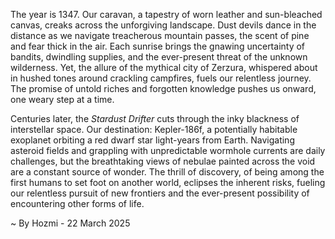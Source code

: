 
The year is 1347.  Our caravan, a tapestry of worn leather and sun-bleached canvas, creaks across the unforgiving landscape.  Dust devils dance in the distance as we navigate treacherous mountain passes, the scent of pine and fear thick in the air.  Each sunrise brings the gnawing uncertainty of bandits, dwindling supplies, and the ever-present threat of the unknown wilderness.  Yet, the allure of the mythical city of Zerzura, whispered about in hushed tones around crackling campfires, fuels our relentless journey.  The promise of untold riches and forgotten knowledge pushes us onward, one weary step at a time.

Centuries later, the *Stardust Drifter* cuts through the inky blackness of interstellar space.  Our destination: Kepler-186f, a potentially habitable exoplanet orbiting a red dwarf star light-years from Earth.  Navigating asteroid fields and grappling with unpredictable wormhole currents are daily challenges, but the breathtaking views of nebulae painted across the void are a constant source of wonder.  The thrill of discovery, of being among the first humans to set foot on another world, eclipses the inherent risks, fueling our relentless pursuit of new frontiers and the ever-present possibility of encountering other forms of life.

~ By Hozmi - 22 March 2025
